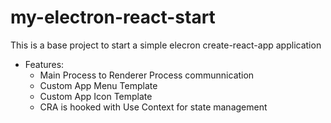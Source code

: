 # my-electron-react-start
This is a base project to start a simple elecron create-react-app application

* Features:
  * Main Process to Renderer Process communnication
  * Custom App Menu Template
  * Custom App Icon Template
  * CRA is hooked with Use Context for state management
